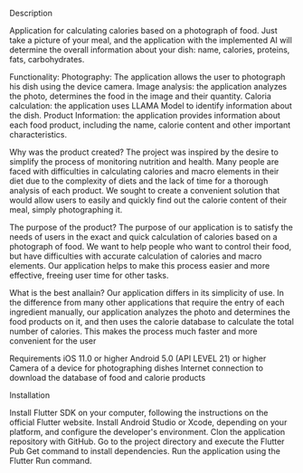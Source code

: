 Description

Application for calculating calories based on a photograph of food. Just take a picture of your meal, and the application with the implemented AI will determine the overall information about your dish: name, calories, proteins, fats, carbohydrates.

Functionality:
 Photography: The application allows the user to photograph his dish using the device camera.
 Image analysis: the application analyzes the photo, determines the food in the image and their quantity.
 Caloria calculation: the application uses LLAMA Model to identify information about the dish.
 Product Information: the application provides information about each food product, including the name, calorie content and other important characteristics.

Why was the product created?
The project was inspired by the desire to simplify the process of monitoring nutrition and health. Many people are faced with difficulties in calculating calories and macro elements in their diet due to the complexity of diets and the lack of time for a thorough analysis of each product. We sought to create a convenient solution that would allow users to easily and quickly find out the calorie content of their meal, simply photographing it.

The purpose of the product?
The purpose of our application is to satisfy the needs of users in the exact and quick calculation of calories based on a photograph of food. We want to help people who want to control their food, but have difficulties with accurate calculation of calories and macro elements. Our application helps to make this process easier and more effective, freeing user time for other tasks.

What is the best anallain?
Our application differs in its simplicity of use. In the difference from many other applications that require the entry of each ingredient manually, our application analyzes the photo and determines the food products on it, and then uses the calorie database to calculate the total number of calories. This makes the process much faster and more convenient for the user

 
Requirements
 iOS 11.0 or higher
 Android 5.0 (API LEVEL 21) or higher
 Camera of a device for photographing dishes
 Internet connection to download the database of food and calorie products


Installation

 Install Flutter SDK on your computer, following the instructions on the official Flutter website.
 Install Android Studio or Xcode, depending on your platform, and configure the developer's environment.
 Clon the application repository with GitHub.
 Go to the project directory and execute the Flutter Pub Get command to install dependencies.
 Run the application using the Flutter Run command.
